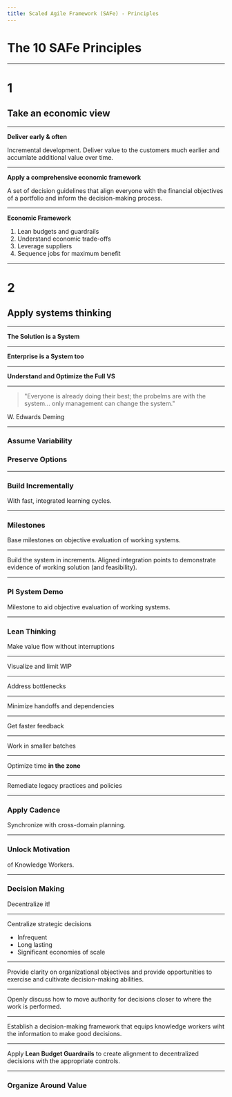 ```yaml
---
title: Scaled Agile Framework (SAFe) - Principles
---
```


<!-- .slide: id="title-slide" -->

# The 10 SAFe Principles

---

<!-- .slide: id="economic" -->

# 1

## Take an economic view

------

**Deliver early & often**

Incremental development. Deliver value to the customers much earlier and accumlate additional value over time. 

------

**Apply a comprehensive economic framework**

A set of decision guidelines that align everyone with the financial objectives of a portfolio and inform the decision-making process.

------

**Economic Framework**

1. Lean budgets and guardrails
2. Understand economic trade-offs
3. Leverage suppliers
4. Sequence jobs for maximum benefit

---

<!-- .slide: id="systems-thinking" -->

# 2

## Apply systems thinking

------

**The Solution is a System**

------

**Enterprise is a System too**

------

**Understand and Optimize the Full VS**

------

> "Everyone is already doing their best; the probelms are with the system... only management can change the system."

W. Edwards Deming

---

<!-- .slide: id="variability-options" -->

### Assume Variability

### Preserve Options

---

<!-- .slide: id="increments-learn" -->

### Build Incrementally

With fast, integrated learning cycles.

---

<!-- .slide: id="milestones" -->

### Milestones

Base milestones on objective evaluation of working systems.

------

Build the system in increments. Aligned integration points to demonstrate evidence of working solution (and feasibility).

------

### PI System Demo

Milestone to aid objective evaluation of working systems.

---

<!-- .slide: id="lean-thinking" -->

### Lean Thinking

Make value flow without interruptions

------

Visualize and limit WIP

------

Address bottlenecks

------

Minimize handoffs and dependencies

------

Get faster feedback

------

Work in smaller batches

-----

Optimize time **in the zone**

------

Remediate legacy practices and policies

---

<!-- .slide: id="cadence" -->

### Apply Cadence

Synchronize with cross-domain planning.

---

<!-- .slide: id="motivation" -->

### Unlock Motivation

of Knowledge Workers.

---

<!-- .slide: id="decision-making" -->

### Decision Making

Decentralize it!

------

Centralize strategic decisions

* Infrequent
* Long lasting
* Significant economies of scale

------

Provide clarity on organizational objectives and provide opportunities to exercise and cultivate decision-making abilities.

------

Openly discuss how to move authority for decisions closer to where the work is performed.

------

Establish a decision-making framework that equips knowledge workers wiht the information to make good decisions.

------

Apply **Lean Budget Guardrails** to create alignment to decentralized decisions with the appropriate controls.

---

<!-- .slide: id="value" -->

### Organize Around Value
